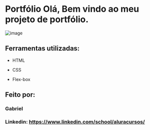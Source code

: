 # Portfólio Olá, Bem vindo ao meu projeto de portfólio.

![image](https://user-images.githubusercontent.com/77756047/211304452-220fedf0-f91b-490f-8a65-a60ce860bc5c.png)

## Ferramentas utilizadas:

* HTML

* CSS

* Flex-box

## Feito por:

### Gabriel

### Linkedin: https://www.linkedin.com/school/aluracursos/

```
